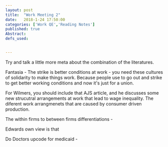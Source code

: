 ```yaml
---
layout: post
title:  "Work Meeting 2"
date:   2018-1-24 17:50:00
categories: ['Work QE','Reading Notes']
published: true
Abstract:
defs_used:


---
```


Try and talk a little more meta about the combination of the literatures.

Fantasia - The strike is better conditions at work - you need these cultures of solidarity to make things work. Because people use to go out and strike to get better working conditions and now it's just for a union.


For Wilmers, you should include that AJS article, and he discusses some new strucutral arrangements at work that lead to wage inequality. The diferent work arrangmenets that are caused by consumer driven production.


The within firms to between firms differentiations - 

Edwards own view is that


Do Doctors upcode for medicaid -
